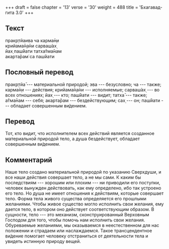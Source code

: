 +++
draft = false
chapter = '13'
verse = '30'
weight = 488
title = 'Бхагавад-гита 3.0'
+++
## Текст

пракр̣тйаива ча карма̄н̣и  
крийама̄н̣а̄ни сарваш́ах̣  
йах̣ паш́йати татха̄тма̄нам  
акарта̄рам̇ са паш́йати

## Пословный перевод

пракр̣тйа̄ --- материальной природой; эва --- безусловно; ча --- также;
карма̄н̣и --- действия; крийама̄н̣а̄ни --- исполняемые; сарваш́ах̣ --- во всех
отношениях; йах̣ --- кто; паш́йати --- видит; татха̄ --- также; а̄тма̄нам ---
себя; акарта̄рам --- бездействующим; сах̣ --- он; паш́йати --- обладает
совершенным ви́дением.

## Перевод

Тот, кто видит, что исполнителем всех действий является созданное
материальной природой тело, а душа бездействует, обладает совершенным
ви́дением.

## Комментарий

Наше тело создано материальной природой по указанию Сверхдуши, и все
наши действия совершает тело, а не мы сами. К каким бы последствиям ---
хорошим или плохим --- ни приводили его поступки, человек вынужден
действовать, как ему определено, ибо так устроено его тело. Но душа не
имеет отношения к действиям, которые совершает тело. Форма тела живого
существа определяется его прошлыми желаниями. Чтобы живое существо могло
исполнить свои желания, ему дается тело, в котором оно действует
соответствующим образом. В сущности, тело --- это механизм,
сконструированный Верховным Господом для того, чтобы помочь нам
исполнить свои желания. Обуреваемые желаниями, мы оказываемся в
неестественном для нас положении и страдаем или наслаждаемся. Такое
трансцендентное ви́дение помогает человеку отстраниться от деятельности
тела и увидеть истинную природу вещей.
